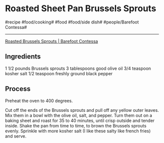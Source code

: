 # Roasted Sheet Pan Brussels Sprouts
#recipe #food/cooking# #food #food/side dish# #people/Barefoot Contessa#
- - - -
[Roasted Brussels Sprouts | Barefoot Contessa](https://barefootcontessa.com/recipes/roasted-brussels-sprouts)

## Ingredients
1 1/2 pounds Brussels sprouts
3 tablespoons good olive oil
3/4 teaspoon kosher salt
1/2 teaspoon freshly ground black pepper

## Process
Preheat the oven to 400 degrees.

Cut off the ends of the Brussels sprouts and pull off any yellow outer leaves. Mix them in a bowl with the olive oil, salt, and pepper. Turn them out on a baking sheet and roast for 35 to 40 minutes, until crisp outside and tender inside. Shake the pan from time to time, to brown the Brussels sprouts evenly. Sprinkle with more kosher salt (I like these salty like french fries) and serve.